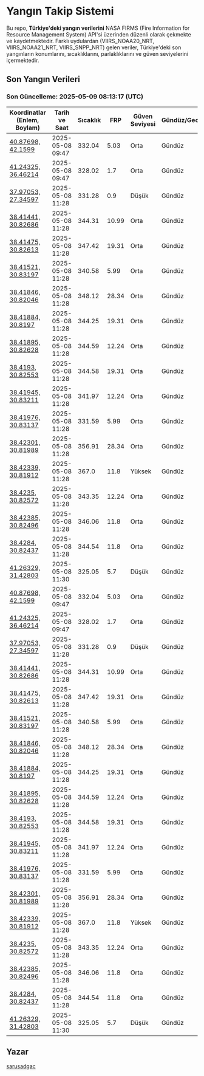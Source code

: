 # Yangın Takip Sistemi

Bu repo, **Türkiye'deki yangın verilerini** NASA FIRMS (Fire Information for Resource Management System) API'si üzerinden düzenli olarak çekmekte ve kaydetmektedir. Farklı uydulardan (VIIRS_NOAA20_NRT, VIIRS_NOAA21_NRT, VIIRS_SNPP_NRT) gelen veriler, Türkiye'deki son yangınların konumlarını, sıcaklıklarını, parlaklıklarını ve güven seviyelerini içermektedir.

## Son Yangın Verileri
### Son Güncelleme: 2025-05-09 08:13:17 (UTC)

| Koordinatlar (Enlem, Boylam) | Tarih ve Saat | Sıcaklık | FRP | Güven Seviyesi | Gündüz/Gece |
|-----------------------------|----------------|----------|-----|----------------|-------------|
| [40.87698, 42.1599](https://www.google.com/maps?q=40.87698,42.1599) | 2025-05-08 09:47 | 332.04 | 5.03 | Orta | Gündüz |
| [41.24325, 36.46214](https://www.google.com/maps?q=41.24325,36.46214) | 2025-05-08 09:47 | 328.02 | 1.7 | Orta | Gündüz |
| [37.97053, 27.34597](https://www.google.com/maps?q=37.97053,27.34597) | 2025-05-08 11:28 | 331.28 | 0.9 | Düşük | Gündüz |
| [38.41441, 30.82686](https://www.google.com/maps?q=38.41441,30.82686) | 2025-05-08 11:28 | 344.31 | 10.99 | Orta | Gündüz |
| [38.41475, 30.82613](https://www.google.com/maps?q=38.41475,30.82613) | 2025-05-08 11:28 | 347.42 | 19.31 | Orta | Gündüz |
| [38.41521, 30.83197](https://www.google.com/maps?q=38.41521,30.83197) | 2025-05-08 11:28 | 340.58 | 5.99 | Orta | Gündüz |
| [38.41846, 30.82046](https://www.google.com/maps?q=38.41846,30.82046) | 2025-05-08 11:28 | 348.12 | 28.34 | Orta | Gündüz |
| [38.41884, 30.8197](https://www.google.com/maps?q=38.41884,30.8197) | 2025-05-08 11:28 | 344.25 | 19.31 | Orta | Gündüz |
| [38.41895, 30.82628](https://www.google.com/maps?q=38.41895,30.82628) | 2025-05-08 11:28 | 344.59 | 12.24 | Orta | Gündüz |
| [38.4193, 30.82553](https://www.google.com/maps?q=38.4193,30.82553) | 2025-05-08 11:28 | 344.58 | 19.31 | Orta | Gündüz |
| [38.41945, 30.83211](https://www.google.com/maps?q=38.41945,30.83211) | 2025-05-08 11:28 | 341.97 | 12.24 | Orta | Gündüz |
| [38.41976, 30.83137](https://www.google.com/maps?q=38.41976,30.83137) | 2025-05-08 11:28 | 331.59 | 5.99 | Orta | Gündüz |
| [38.42301, 30.81989](https://www.google.com/maps?q=38.42301,30.81989) | 2025-05-08 11:28 | 356.91 | 28.34 | Orta | Gündüz |
| [38.42339, 30.81912](https://www.google.com/maps?q=38.42339,30.81912) | 2025-05-08 11:28 | 367.0 | 11.8 | Yüksek | Gündüz |
| [38.4235, 30.82572](https://www.google.com/maps?q=38.4235,30.82572) | 2025-05-08 11:28 | 343.35 | 12.24 | Orta | Gündüz |
| [38.42385, 30.82496](https://www.google.com/maps?q=38.42385,30.82496) | 2025-05-08 11:28 | 346.06 | 11.8 | Orta | Gündüz |
| [38.4284, 30.82437](https://www.google.com/maps?q=38.4284,30.82437) | 2025-05-08 11:28 | 344.54 | 11.8 | Orta | Gündüz |
| [41.26329, 31.42803](https://www.google.com/maps?q=41.26329,31.42803) | 2025-05-08 11:30 | 325.05 | 5.7 | Düşük | Gündüz |
| [40.87698, 42.1599](https://www.google.com/maps?q=40.87698,42.1599) | 2025-05-08 09:47 | 332.04 | 5.03 | Orta | Gündüz |
| [41.24325, 36.46214](https://www.google.com/maps?q=41.24325,36.46214) | 2025-05-08 09:47 | 328.02 | 1.7 | Orta | Gündüz |
| [37.97053, 27.34597](https://www.google.com/maps?q=37.97053,27.34597) | 2025-05-08 11:28 | 331.28 | 0.9 | Düşük | Gündüz |
| [38.41441, 30.82686](https://www.google.com/maps?q=38.41441,30.82686) | 2025-05-08 11:28 | 344.31 | 10.99 | Orta | Gündüz |
| [38.41475, 30.82613](https://www.google.com/maps?q=38.41475,30.82613) | 2025-05-08 11:28 | 347.42 | 19.31 | Orta | Gündüz |
| [38.41521, 30.83197](https://www.google.com/maps?q=38.41521,30.83197) | 2025-05-08 11:28 | 340.58 | 5.99 | Orta | Gündüz |
| [38.41846, 30.82046](https://www.google.com/maps?q=38.41846,30.82046) | 2025-05-08 11:28 | 348.12 | 28.34 | Orta | Gündüz |
| [38.41884, 30.8197](https://www.google.com/maps?q=38.41884,30.8197) | 2025-05-08 11:28 | 344.25 | 19.31 | Orta | Gündüz |
| [38.41895, 30.82628](https://www.google.com/maps?q=38.41895,30.82628) | 2025-05-08 11:28 | 344.59 | 12.24 | Orta | Gündüz |
| [38.4193, 30.82553](https://www.google.com/maps?q=38.4193,30.82553) | 2025-05-08 11:28 | 344.58 | 19.31 | Orta | Gündüz |
| [38.41945, 30.83211](https://www.google.com/maps?q=38.41945,30.83211) | 2025-05-08 11:28 | 341.97 | 12.24 | Orta | Gündüz |
| [38.41976, 30.83137](https://www.google.com/maps?q=38.41976,30.83137) | 2025-05-08 11:28 | 331.59 | 5.99 | Orta | Gündüz |
| [38.42301, 30.81989](https://www.google.com/maps?q=38.42301,30.81989) | 2025-05-08 11:28 | 356.91 | 28.34 | Orta | Gündüz |
| [38.42339, 30.81912](https://www.google.com/maps?q=38.42339,30.81912) | 2025-05-08 11:28 | 367.0 | 11.8 | Yüksek | Gündüz |
| [38.4235, 30.82572](https://www.google.com/maps?q=38.4235,30.82572) | 2025-05-08 11:28 | 343.35 | 12.24 | Orta | Gündüz |
| [38.42385, 30.82496](https://www.google.com/maps?q=38.42385,30.82496) | 2025-05-08 11:28 | 346.06 | 11.8 | Orta | Gündüz |
| [38.4284, 30.82437](https://www.google.com/maps?q=38.4284,30.82437) | 2025-05-08 11:28 | 344.54 | 11.8 | Orta | Gündüz |
| [41.26329, 31.42803](https://www.google.com/maps?q=41.26329,31.42803) | 2025-05-08 11:30 | 325.05 | 5.7 | Düşük | Gündüz |

## Yazar

[sarusadgac](https://x.com/sarusadgac)
